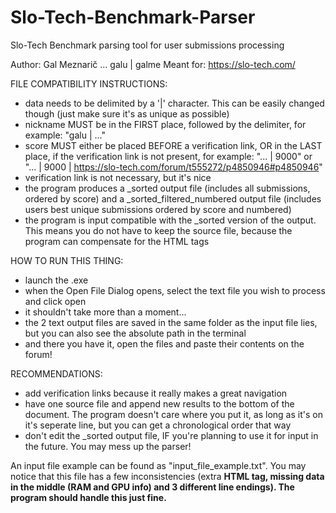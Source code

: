 # Slo-Tech-Benchmark-Parser
Slo-Tech Benchmark parsing tool for user submissions processing

Author: Gal Meznarič ... galu | galme
Meant for: https://slo-tech.com/

FILE COMPATIBILITY INSTRUCTIONS:
- data needs to be delimited by a '|' character. This can be easily changed though (just make sure it's as unique as possible)
- nickname MUST be in the FIRST place, followed by the delimiter, for example: "galu | ..."
- score MUST either be placed BEFORE a verification link, OR in the LAST place, if the verification link is not present, for example: "... | 9000" or "... | 9000 | https://slo-tech.com/forum/t555272/p4850946#p4850946"
- verification link is not necessary, but it's nice
- the program produces a _sorted output file (includes all submissions, ordered by score) and a _sorted_filtered_numbered output file (includes users best unique submissions ordered by score and numbered)
- the program is input compatible with the _sorted version of the output. This means you do not have to keep the source file, because the program can compensate for the HTML tags

HOW TO RUN THIS THING:
- launch the .exe
- when the Open File Dialog opens, select the text file you wish to process and click open
- it shouldn't take more than a moment...
- the 2 text output files are saved in the same folder as the input file lies, but you can also see the absolute path in the terminal
- and there you have it, open the files and paste their contents on the forum!

RECOMMENDATIONS:
- add verification links because it really makes a great navigation
- have one source file and append new results to the bottom of the document. The program doesn't care where you put it, as long as it's on it's seperate line, but you can get a chronological order that way
- don't edit the _sorted output file, IF you're planning to use it for input in the future. You may mess up the parser!


An input file example can be found as "input_file_example.txt".
You may notice that this file has a few inconsistencies (extra <strong> HTML tag, missing data in the middle (RAM and GPU info) and 3 different line endings). The program should handle this just fine.
